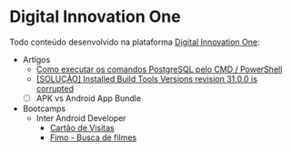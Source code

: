 # Digital Innovation One
Todo conteúdo desenvolvido na plataforma [Digital Innovation One](https://web.digitalinnovation.one/):

- Artigos
  - [Como executar os comandos PostgreSQL pelo CMD / PowerShell](https://github.com/carvaldo/Digital-Innovation-One/blob/master/artigos/Como-executar-os-comandos-PostgreSQL-pelo-CMD.pdf)
  - [[SOLUÇÃO] Installed Build Tools Versions revision 31.0.0 is corrupted](https://web.digitalinnovation.one/articles/solucao-installed-build-tools-versions-revision-3100-is-corrupted)
  - [ ] APK vs Android App Bundle <!-- Complementando: O Android trabalha com diferentes proporções de telas, linguagens, tecnologias e afins. Por exemplo, uma imagem em 248px não tem a mesma proporção e qualidade em telas HD, FHD ou UHD. Ou seja, em diferentes resoluções, ela ocupam um espaço diferente na tela, além de ter aspecto de qualidade inferior em dispositivos de maiores resoluções. Por isso, era comum termos 2 ou mais imagens iguais em um pacote Android, onde o sistema operacional requisitava a imagem mais adequada para o dispositivo, para manter a experiência do usuário padrão em diferentes aparelhos. Isso era o lado bom, mas nem tudo eram flores. Esse processo aumentava exponencialmente o tamanho do aplicativo instalado no aparelho do usuário. Isso porque cada imagem poderia ter 4 ou 5 cópias em diferentes resoluções, mas somente uma era necessária para cada caso em particular. Para solucionar esse problema surgir o empacotamento aap. O AAP faz uma entrega inteligente dos recursos durante a instalação. Assim, quando o aplicativo for instalado, somente os recursos necessários serão copiados para o aparelho do usuário. Por exemplo, o que antes, um recurso de imagem, era duplicado 4 vezes, agora é copiado apenas 1, sendo aquele o mais adequado. Isso vale tb para recursos de layout, de linguagem, de versão... -->
- Bootcamps
  - Inter Android Developer
    - [Cartão de Visitas](https://github.com/carvaldo/Digital-Innovation-One/tree/master/bootcamps/Inter-Android-Developer/CartoVisitas)
    - [Fimo - Busca de filmes](https://github.com/carvaldo/Digital-Innovation-One/tree/master/bootcamps/Inter-Android-Developer/Fimo)
